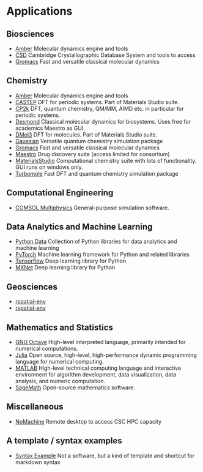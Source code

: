 <h1> Applications</h1>

## Biosciences

* [Amber](amber.md) Molecular dynamics engine and tools
* [CSD](csd.md) Cambridge Crystallographic Database System and tools to access
* [Gromacs](gromacs.md) Fast and versatile classical molecular dynamics

## Chemistry

* [Amber](amber.md) Molecular dynamics engine and tools
* [CASTEP](castep.md) DFT for periodic systems. Part of Materials Studio suite.
* [CP2k](cp2k.md) DFT, quantum chemistry, QM/MM, AIMD etc. in particular for periodic systems.
* [Desmond](desmond.md) Classical molecular dynamics for biosystems. Uses free for academics Maestro as GUI.
* [DMol3](dmol3.md) DFT for molecules. Part of Materials Studio suite.
* [Gaussian](gaussian.md) Versatile quantum chemistry simulation package
* [Gromacs](gromacs.md) Fast and versatile classical molecular dynamics
* [Maestro](maestro.md) Drug discovery suite (access limited for consortium)
* [MaterialsStudio](materialsstudio.md) Computational chemistry suite with lots of functionality. GUI runs on windows only.
* [Turbomole](turbomole.md) Fast DFT and quantum chemistry simulation package

## Computational Engineering

* [COMSOL Multiphysics](comsol.md) General-purpose simulation software.

## Data Analytics and Machine Learning

* [Python Data](python-data.md) Collection of Python libraries for data analytics and machine learning
* [PyTorch](pytorch.md) Machine learning framework for Python and related libraries
* [Tensorflow](tensorflow.md) Deep learning library for Python
* [MXNet](mxnet.md) Deep learning library for Python

## Geosciences

* [rspatial-env](rspatial-env.md)
* [rspatial-env](rspatial-env2.md)

## Mathematics and Statistics

* [GNU Octave](octave.md) High-level interpreted language, primarily intended for numerical computations. 
* [Julia](julia-env.md) Open source, high-level, high-performance dynamic programming language for numerical computing.
* [MATLAB](matlab.md) High-level technical computing language and interactive environment for algorithm development, data visualization, data analysis, and numeric computation.
* [SageMath](sagemath.md) Open-source mathematics software.

## Miscellaneous

* [NoMachine](nomachine.md) Remote desktop to access CSC HPC capacity

## A template / syntax examples 
* [Syntax Example](syntax-example.md) Not a software, but a kind of template and shortcut for markdown syntax
